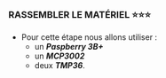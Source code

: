 ### RASSEMBLER LE MATÉRIEL ⭐⭐⭐

- Pour cette étape nous allons utiliser :
     -  un ***Paspberry 3B+***<br>
     -  un ***MCP3002***<br>
     -  deux ***TMP36***.<br>
